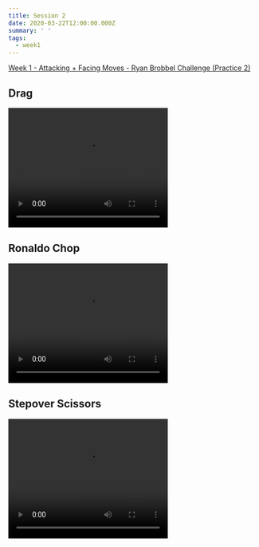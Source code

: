 ```yaml
---
title: Session 2
date: 2020-03-22T12:00:00.000Z
summary: ' '
tags:
  - week1
---
```


[Week 1 - Attacking + Facing Moves - Ryan Brobbel Challenge (Practice 2)](https://res.cloudinary.com/jenko/image/upload/v1584980736/tns-lockdown-activities/week1/session2/Week_1_-_Attacking_Facing_Moves_Ryan_Brobbel_Challenge_Practice_2_xvaekj.pdf)

## Drag
<video width="320" height="240" controls>
  <source src="https://res.cloudinary.com/jenko/video/upload/v1584980752/tns-lockdown-activities/week1/session2/drag_nlivpv.mp4#t=0.1" type="video/mp4" />
  Your browser does not support the video tag.
</video>

## Ronaldo Chop
<video width="320" height="240" controls>
  <source src="https://res.cloudinary.com/jenko/video/upload/v1584980747/tns-lockdown-activities/week1/session2/ronaldo-chop_t3726i.mp4#t=0.1" type="video/mp4" />
  Your browser does not support the video tag.
</video>

## Stepover Scissors
<video width="320" height="240" controls>
  <source src="https://res.cloudinary.com/jenko/video/upload/v1584980743/tns-lockdown-activities/week1/session2/stepover-scissors_ewa2wt.mp4#t=0.1" type="video/mp4" />
  Your browser does not support the video tag.
</video>

